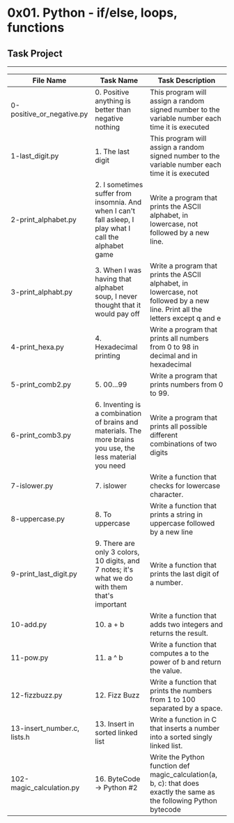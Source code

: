 # 0x01. Python - if/else, loops, functions

## Task Project
---
File Name|Task Name|Task Description
---|---|---
0-positive_or_negative.py | 0. Positive anything is better than negative nothing | This program will assign a random signed number to the variable number each time it is executed
1-last_digit.py | 1. The last digit | This program will assign a random signed number to the variable number each time it is executed
2-print_alphabet.py | 2. I sometimes suffer from insomnia. And when I can't fall asleep, I play what I call the alphabet game | Write a program that prints the ASCII alphabet, in lowercase, not followed by a new line.
3-print_alphabt.py | 3. When I was having that alphabet soup, I never thought that it would pay off | Write a program that prints the ASCII alphabet, in lowercase, not followed by a new line. Print all the letters except q and e
4-print_hexa.py | 4. Hexadecimal printing | Write a program that prints all numbers from 0 to 98 in decimal and in hexadecimal
5-print_comb2.py | 5. 00...99 | Write a program that prints numbers from 0 to 99.
6-print_comb3.py | 6. Inventing is a combination of brains and materials. The more brains you use, the less material you need | Write a program that prints all possible different combinations of two digits
7-islower.py | 7. islower | Write a function that checks for lowercase character.
8-uppercase.py | 8. To uppercase | Write a function that prints a string in uppercase followed by a new line
9-print_last_digit.py | 9. There are only 3 colors, 10 digits, and 7 notes; it's what we do with them that's important | Write a function that prints the last digit of a number.
10-add.py | 10. a + b | Write a function that adds two integers and returns the result.
11-pow.py | 11. a ^ b | Write a function that computes a to the power of b and return the value.
12-fizzbuzz.py | 12. Fizz Buzz | Write a function that prints the numbers from 1 to 100 separated by a space.
13-insert_number.c, lists.h | 13. Insert in sorted linked list | Write a function in C that inserts a number into a sorted singly linked list.
102-magic_calculation.py | 16. ByteCode -> Python #2 | Write the Python function def magic_calculation(a, b, c): that does exactly the same as the following Python bytecode